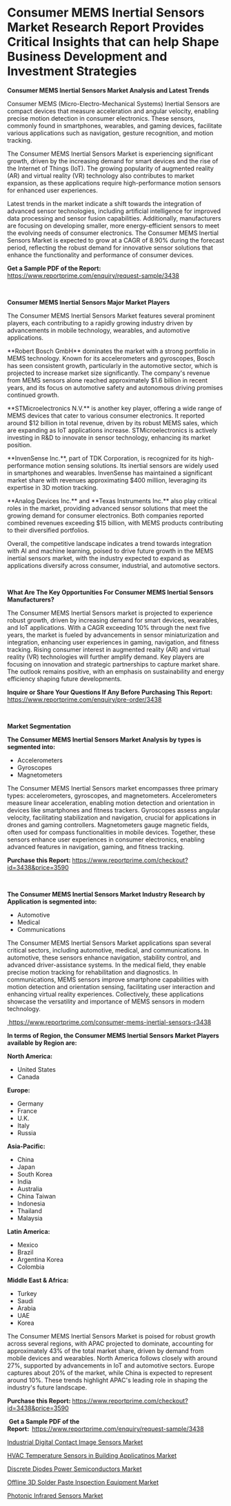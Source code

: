 <p><h1>Consumer MEMS Inertial Sensors Market Research Report Provides Critical Insights that can help Shape Business Development and Investment Strategies</h1></p><p><strong>Consumer MEMS Inertial Sensors Market Analysis and Latest Trends</strong></p>
<p><p>Consumer MEMS (Micro-Electro-Mechanical Systems) Inertial Sensors are compact devices that measure acceleration and angular velocity, enabling precise motion detection in consumer electronics. These sensors, commonly found in smartphones, wearables, and gaming devices, facilitate various applications such as navigation, gesture recognition, and motion tracking.</p><p>The Consumer MEMS Inertial Sensors Market is experiencing significant growth, driven by the increasing demand for smart devices and the rise of the Internet of Things (IoT). The growing popularity of augmented reality (AR) and virtual reality (VR) technology also contributes to market expansion, as these applications require high-performance motion sensors for enhanced user experiences. </p><p>Latest trends in the market indicate a shift towards the integration of advanced sensor technologies, including artificial intelligence for improved data processing and sensor fusion capabilities. Additionally, manufacturers are focusing on developing smaller, more energy-efficient sensors to meet the evolving needs of consumer electronics. The Consumer MEMS Inertial Sensors Market is expected to grow at a CAGR of 8.90% during the forecast period, reflecting the robust demand for innovative sensor solutions that enhance the functionality and performance of consumer devices.</p></p>
<p><strong>Get a Sample PDF of the Report:&nbsp;</strong> <a href="https://www.reportprime.com/enquiry/request-sample/3438?utm_campaign=1905&utm_medium=2&utm_source=Github&utm_content=ia&utm_term=18032025&utm_id=consumer-mems-inertial-sensors">https://www.reportprime.com/enquiry/request-sample/3438</a></p>
<p>&nbsp;</p>
<p><strong>Consumer MEMS Inertial Sensors Major Market Players</strong></p>
<p><p>The Consumer MEMS Inertial Sensors Market features several prominent players, each contributing to a rapidly growing industry driven by advancements in mobile technology, wearables, and automotive applications. </p><p>**Robert Bosch GmbH** dominates the market with a strong portfolio in MEMS technology. Known for its accelerometers and gyroscopes, Bosch has seen consistent growth, particularly in the automotive sector, which is projected to increase market size significantly. The company's revenue from MEMS sensors alone reached approximately $1.6 billion in recent years, and its focus on automotive safety and autonomous driving promises continued growth.</p><p>**STMicroelectronics N.V.** is another key player, offering a wide range of MEMS devices that cater to various consumer electronics. It reported around $12 billion in total revenue, driven by its robust MEMS sales, which are expanding as IoT applications increase. STMicroelectronics is actively investing in R&D to innovate in sensor technology, enhancing its market position.</p><p>**InvenSense Inc.**, part of TDK Corporation, is recognized for its high-performance motion sensing solutions. Its inertial sensors are widely used in smartphones and wearables. InvenSense has maintained a significant market share with revenues approximating $400 million, leveraging its expertise in 3D motion tracking.</p><p>**Analog Devices Inc.** and **Texas Instruments Inc.** also play critical roles in the market, providing advanced sensor solutions that meet the growing demand for consumer electronics. Both companies reported combined revenues exceeding $15 billion, with MEMS products contributing to their diversified portfolios.</p><p>Overall, the competitive landscape indicates a trend towards integration with AI and machine learning, poised to drive future growth in the MEMS inertial sensors market, with the industry expected to expand as applications diversify across consumer, industrial, and automotive sectors.</p></p>
<p>&nbsp;</p>
<p><strong>What Are The Key Opportunities For Consumer MEMS Inertial Sensors Manufacturers?</strong></p>
<p><p>The Consumer MEMS Inertial Sensors market is projected to experience robust growth, driven by increasing demand for smart devices, wearables, and IoT applications. With a CAGR exceeding 10% through the next five years, the market is fueled by advancements in sensor miniaturization and integration, enhancing user experiences in gaming, navigation, and fitness tracking. Rising consumer interest in augmented reality (AR) and virtual reality (VR) technologies will further amplify demand. Key players are focusing on innovation and strategic partnerships to capture market share. The outlook remains positive, with an emphasis on sustainability and energy efficiency shaping future developments.</p></p>
<p><strong>Inquire or Share Your Questions If Any Before Purchasing This Report:</strong> <a href="https://www.reportprime.com/enquiry/pre-order/3438?utm_campaign=1905&utm_medium=2&utm_source=Github&utm_content=ia&utm_term=18032025&utm_id=consumer-mems-inertial-sensors">https://www.reportprime.com/enquiry/pre-order/3438</a></p>
<p>&nbsp;</p>
<p><strong>Market Segmentation</strong></p>
<p><strong>The Consumer MEMS Inertial Sensors Market Analysis by types is segmented into:</strong></p>
<p><ul><li>Accelerometers</li><li>Gyroscopes</li><li>Magnetometers</li></ul></p>
<p><p>The Consumer MEMS Inertial Sensors market encompasses three primary types: accelerometers, gyroscopes, and magnetometers. Accelerometers measure linear acceleration, enabling motion detection and orientation in devices like smartphones and fitness trackers. Gyroscopes assess angular velocity, facilitating stabilization and navigation, crucial for applications in drones and gaming controllers. Magnetometers gauge magnetic fields, often used for compass functionalities in mobile devices. Together, these sensors enhance user experiences in consumer electronics, enabling advanced features in navigation, gaming, and fitness tracking.</p></p>
<p><strong>Purchase this Report:&nbsp;</strong><a href="https://www.reportprime.com/checkout?id=3438&price=3590&utm_campaign=1905&utm_medium=2&utm_source=Github&utm_content=ia&utm_term=18032025&utm_id=consumer-mems-inertial-sensors">https://www.reportprime.com/checkout?id=3438&price=3590</a></p>
<p>&nbsp;</p>
<p><strong>The Consumer MEMS Inertial Sensors Market Industry Research by Application is segmented into:</strong></p>
<p><ul><li>Automotive</li><li>Medical</li><li>Communications</li></ul></p>
<p><p>The Consumer MEMS Inertial Sensors Market applications span several critical sectors, including automotive, medical, and communications. In automotive, these sensors enhance navigation, stability control, and advanced driver-assistance systems. In the medical field, they enable precise motion tracking for rehabilitation and diagnostics. In communications, MEMS sensors improve smartphone capabilities with motion detection and orientation sensing, facilitating user interaction and enhancing virtual reality experiences. Collectively, these applications showcase the versatility and importance of MEMS sensors in modern technology.</p></p>
<p><a href="https://www.reportprime.com/consumer-mems-inertial-sensors-r3438?utm_campaign=1905&utm_medium=2&utm_source=Github&utm_content=ia&utm_term=18032025&utm_id=consumer-mems-inertial-sensors">&nbsp;https://www.reportprime.com/consumer-mems-inertial-sensors-r3438</a></p>
<p><strong>In terms of Region, the Consumer MEMS Inertial Sensors Market Players available by Region are:</strong></p>
<p>
    <p> <strong> North America: </strong>
        <ul>
            <li>United States</li>
            <li>Canada</li>
        </ul>
        </p> 
    <p> <strong> Europe: </strong>
        <ul>
            <li>Germany</li>
            <li>France</li>
            <li>U.K.</li>
            <li>Italy</li>
            <li>Russia</li>
        </ul>
        </p> 
    <p> <strong> Asia-Pacific: </strong>
        <ul>
            <li>China</li>
            <li>Japan</li>
            <li>South Korea</li>
            <li>India</li>
            <li>Australia</li>
            <li>China Taiwan</li>
            <li>Indonesia</li>
            <li>Thailand</li>
            <li>Malaysia</li>
        </ul>
        </p> 
    <p> <strong> Latin America: </strong>
        <ul>
            <li>Mexico</li>
            <li>Brazil</li>
            <li>Argentina Korea</li>
            <li>Colombia</li>
        </ul>
        </p> 
    <p> <strong> Middle East & Africa: </strong>
        <ul>
            <li>Turkey</li>
            <li>Saudi</li>
            <li>Arabia</li>
            <li>UAE</li>
            <li>Korea</li>
        </ul>
    </p>
    </p>
<p><p>The Consumer MEMS Inertial Sensors Market is poised for robust growth across several regions, with APAC projected to dominate, accounting for approximately 43% of the total market share, driven by demand from mobile devices and wearables. North America follows closely with around 27%, supported by advancements in IoT and automotive sectors. Europe captures about 20% of the market, while China is expected to represent around 10%. These trends highlight APAC's leading role in shaping the industry's future landscape.</p></p>
<p><strong>Purchase this Report: </strong><a href="https://www.reportprime.com/checkout?id=3438&price=3590&utm_campaign=1905&utm_medium=2&utm_source=Github&utm_content=ia&utm_term=18032025&utm_id=consumer-mems-inertial-sensors">https://www.reportprime.com/checkout?id=3438&price=3590</a></p>
<p>&nbsp;<strong>Get a Sample PDF of the Report:&nbsp;&nbsp;</strong><a href="https://www.reportprime.com/enquiry/request-sample/3438?utm_campaign=1905&utm_medium=2&utm_source=Github&utm_content=ia&utm_term=18032025&utm_id=consumer-mems-inertial-sensors">https://www.reportprime.com/enquiry/request-sample/3438</a></p>
<p><strong></strong></p>
<p><p><a href="https://github.com/mateyappiazo/Market-Research-Report-List-1/blob/main/industrial-digital-contact-image-sensors-market.md?utm_campaign=1905&utm_medium=2&utm_source=Github&utm_content=ia&utm_term=18032025&utm_id=consumer-mems-inertial-sensors">Industrial Digital Contact Image Sensors Market</a></p><p><a href="https://github.com/signallaikun/Market-Research-Report-List-1/blob/main/hvac-temperature-sensors-in-building-applicatinos-market.md?utm_campaign=1905&utm_medium=2&utm_source=Github&utm_content=ia&utm_term=18032025&utm_id=consumer-mems-inertial-sensors">HVAC Temperature Sensors in Building Applicatinos Market</a></p><p><a href="https://github.com/celpabembes/Market-Research-Report-List-1/blob/main/discrete-diodes-power-semiconductors-market.md?utm_campaign=1905&utm_medium=2&utm_source=Github&utm_content=ia&utm_term=18032025&utm_id=consumer-mems-inertial-sensors">Discrete Diodes Power Semiconductors Market</a></p><p><a href="https://github.com/voetzeszuh/Market-Research-Report-List-1/blob/main/offline-3d-solder-paste-inspection-equipment-market.md?utm_campaign=1905&utm_medium=2&utm_source=Github&utm_content=ia&utm_term=18032025&utm_id=consumer-mems-inertial-sensors">Offline 3D Solder Paste Inspection Equipment Market</a></p><p><a href="https://github.com/gunbybeahmg1/Market-Research-Report-List-1/blob/main/photonic-infrared-sensors-market.md?utm_campaign=1905&utm_medium=2&utm_source=Github&utm_content=ia&utm_term=18032025&utm_id=consumer-mems-inertial-sensors">Photonic Infrared Sensors Market</a></p></p>